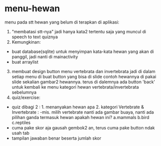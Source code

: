 # menu-hewan
menu pada stt hewan
yang belum di terapkan di aplikasi:
1. "membatasi stt-nya" jadi hanya kata2 tertentu saja yang muncul di speech to text quiznya
2. Kemungkinan:
- buat database(sqlite) untuk menyimpan kata-kata hewan yang akan di panggil, jadi nanti di mainactivity
- buat arraylist
3. membuat design button menu vertebrata dan invertebrata
  jadi di dalam setiap menu di buat button yang bisa di slide
  contoh hewannya di pakai slide sekalian gambar2 hewannya. terus di dalemnya ada button 'back' untuk kembali ke menu kategori hewan vertebrata/invertebrata sebelumnya
4. quiz/exercise:
- quiz dibagi 2 : 1. menanyakan hewan apa
                  2. kategori Vertebrate & Invertebrate :
                   -mis. milih vertebrate nanti ada gambar buaya, nanti ada pilihan ganda termasuk hewan apakah hewan ini? 
                   a.mammals
                   b.bird
                   c.reptiles
- cuma pake skor aja gausah gembok2 an, terus cuma pake button ndak usah tab
- tampilan jawaban benar beserta jumlah skor

   

